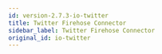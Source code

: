 ```yaml
---
id: version-2.7.3-io-twitter
title: Twitter Firehose Connector
sidebar_label: Twitter Firehose Connector
original_id: io-twitter
---
```



